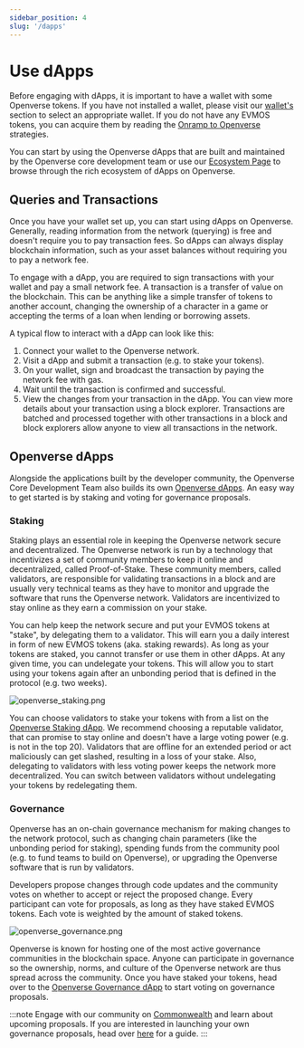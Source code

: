 ```yaml
---
sidebar_position: 4
slug: '/dapps'
---
```


# Use dApps

Before engaging with dApps, it is important to have a wallet with some Openverse tokens. If you have not installed a wallet,
please visit our [wallet's](./../use/wallet) section to select an appropriate wallet. If you do not have any EVMOS tokens,
you can acquire them by reading the [Onramp to Openverse](../transfer-tokens/index.md#onramp-to-openverse) strategies.

<!-- add link to [dApps](../intro#what-are-dapps) -->

You can start by using the Openverse dApps that are built and maintained by the Openverse core development team or use our
[Ecosystem Page](https://openverse.network/ecosystem) to browse through the rich ecosystem of dApps on Openverse.

## Queries and Transactions

Once you have your wallet set up, you can start using dApps on Openverse. Generally, reading information from the network
(querying) is free and doesn't require you to pay transaction fees. So dApps can always display blockchain information,
such as your asset balances without requiring you to pay a network fee.

To engage with a dApp, you are required to sign transactions with your wallet and pay a small network fee. A transaction
is a transfer of value on the blockchain. This can be anything like a simple transfer of tokens to another account,
changing the ownership of a character in a game or accepting the terms of a loan when lending or borrowing assets.

A typical flow to interact with a dApp can look like this:

1. Connect your wallet to the Openverse network.
2. Visit a dApp and submit a transaction (e.g. to stake your tokens).
3. On your wallet, sign and broadcast the transaction by paying the network fee with gas.
4. Wait until the transaction is confirmed and successful.
5. View the changes from your transaction in the dApp. You can view more details about your transaction using a block
  explorer. Transactions are batched and processed together with other transactions in a block and block explorers allow
  anyone to view all transactions in the network.

## Openverse dApps

Alongside the applications built by the developer community, the Openverse Core Development Team also builds its own
[Openverse dApps](https://app.openverse.network). An easy way to get started is by staking and voting for governance proposals.

### Staking

Staking plays an essential role in keeping the Openverse network secure and decentralized. The Openverse network is run by a
technology that incentivizes a set of community members to keep it online and decentralized, called Proof-of-Stake.
These community members, called validators, are responsible for validating transactions in a block and are usually
very technical teams as they have to monitor and upgrade the software that runs the Openverse network. Validators are
incentivized to stay online as they earn a commission on your stake.

You can help keep the network secure and put your EVMOS tokens at "stake", by delegating them to a validator. This will
earn you a daily interest in form of new EVMOS tokens (aka. staking rewards). As long as your tokens are staked, you
cannot transfer or use them in other dApps. At any given time, you can undelegate your tokens. This will allow you to
start using your tokens again after an unbonding period that is defined in the protocol (e.g. two weeks).

![openverse_staking.png](/img/openverse_staking.png)

You can choose validators to stake your tokens with from a list on the [Openverse Staking dApp](https://app.openverse.network/staking).
We recommend choosing a reputable validator, that can promise to stay online and doesn't have a large voting power
(e.g. is not in the top 20). Validators that are offline for an extended period or act maliciously can get slashed,
resulting in a loss of your stake. Also, delegating to validators with less voting power keeps the network more
decentralized. You can switch between validators without undelegating your tokens by redelegating them.

### Governance

Openverse has an on-chain governance mechanism for making changes to the network protocol, such as changing chain parameters
(like the unbonding period for staking), spending funds from the community pool (e.g. to fund teams to build on Openverse),
or upgrading the Openverse software that is run by validators.

Developers propose changes through code updates and the community votes on whether to accept or reject the proposed change.
Every participant can vote for proposals, as long as they have staked EVMOS tokens. Each vote is weighted by the amount
of staked tokens.

![openverse_governance.png](/img/openverse_governance.png)

Openverse is known for hosting one of the most active governance communities in the blockchain space. Anyone can participate
in governance so the ownership, norms, and culture of the Openverse network are thus spread across the community. Once you
have staked your tokens, head over to the [Openverse Governance dApp](https://app.openverse.network/governance) to start voting on
governance proposals.

:::note
Engage with our community on [Commonwealth](https://commonwealth.im/openverse) and learn about upcoming proposals. If you are
interested in launching your own governance proposals, head over [here](https://academy.openverse.network/community/governance/)
for a guide.
:::
